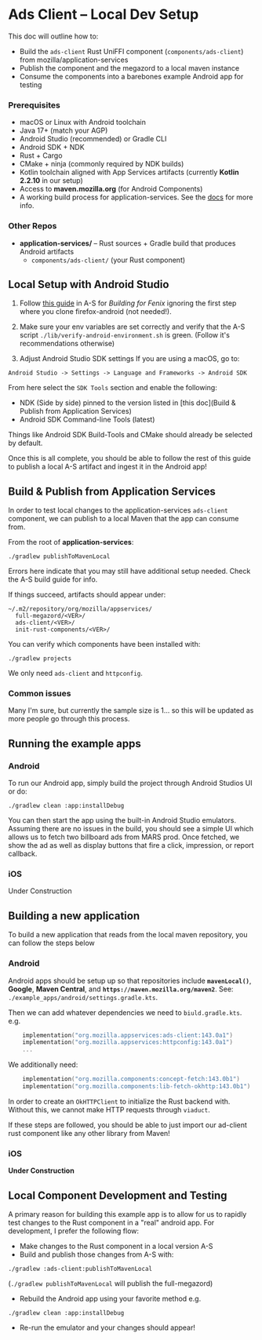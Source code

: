 # Ads Client – Local Dev Setup

This doc will outline how to:

* Build the `ads-client` Rust UniFFI component (`components/ads-client`) from mozilla/application-services
* Publish the component and the megazord to a local maven instance
* Consume the components into a barebones example Android app for testing

### Prerequisites

* macOS or Linux with Android toolchain
* Java 17+ (match your AGP)
* Android Studio (recommended) or Gradle CLI
* Android SDK + NDK
* Rust + Cargo
* CMake + ninja (commonly required by NDK builds)
* Kotlin toolchain aligned with App Services artifacts (currently **Kotlin 2.2.10** in our setup)
* Access to **maven.mozilla.org** (for Android Components)
* A working build process for application-services. See the [docs](https://github.com/mozilla/application-services/blob/main/docs/building.md) for more info.

### Other Repos

* **application-services/** – Rust sources + Gradle build that produces Android artifacts
  * `components/ads-client/` (your Rust component)



## Local Setup with Android Studio

1. Follow [this guide](https://github.com/mozilla/application-services/blob/main/docs/building.md#building-for-fenix) in A-S for *Building for Fenix* ignoring the first step where you clone firefox-android (not needed!).
2. Make sure your env variables are set correctly and verify that the A-S script `./lib/verify-android-environment.sh` is green. (Follow it's recommendations otherwise)

3. Adjust Android Studio SDK settings
If you are using a macOS, go to:

```
Android Studio -> Settings -> Language and Frameworks -> Android SDK
```

From here select the `SDK Tools` section and enable the following:

* NDK (Side by side) pinned to the version listed in [this doc](Build & Publish from Application Services)
* Android SDK Command-line Tools (latest)

Things like Android SDK Build-Tools and CMake should already be selected by default.

Once this is all complete, you should be able to follow the rest of this guide to publish a local A-S artifact and ingest it in the Android app!

## Build & Publish from Application Services

In order to test local changes to the application-services `ads-client` component, we can publish to a local Maven that the app can consume from.

From the root of **application-services**:

```shell
./gradlew publishToMavenLocal
```

Errors here indicate that you may still have additional setup needed. Check the A-S build guide for info.

If things succeed, artifacts should appear under:

```shell
~/.m2/repository/org/mozilla/appservices/
  full-megazord/<VER>/
  ads-client/<VER>/
  init-rust-components/<VER>/
```

You can verify which components have been installed with:

```shell
./gradlew projects
```

We only need `ads-client` and `httpconfig`.

### Common issues

Many I'm sure, but currently the sample size is 1... so this will be updated as more people go through this process.

## Running the example apps

### Android

To run our Android app, simply build the project through Android Studios UI or do:

```shell
./gradlew clean :app:installDebug
```

You can then start the app using the built-in Android Studio emulators. Assuming there are no issues in the build, you should see a simple UI which allows us to fetch two billboard ads from MARS prod. Once fetched, we show the ad as well as display buttons that fire a click, impression, or report callback.

### iOS 

Under Construction

## Building a new application

To build a new application that reads from the local maven repository, you can follow the steps below

### Android

Android apps should be setup up so that repositories include **`mavenLocal()`**, **Google**, **Maven Central**, and **`https://maven.mozilla.org/maven2`**. See: `./example_apps/android/settings.gradle.kts`.

Then we can add whatever dependencies we need to `biuld.gradle.kts`. e.g.

```kts
    implementation("org.mozilla.appservices:ads-client:143.0a1")
    implementation("org.mozilla.appservices:httpconfig:143.0a1")
    ...
```

We additionally need:

```kts
    implementation("org.mozilla.components:concept-fetch:143.0b1")
    implementation("org.mozilla.components:lib-fetch-okhttp:143.0b1")
```

In order to create an `OkHTTPClient` to initialize the Rust backend with. Without this, we cannot make HTTP requests through `viaduct`.

If these steps are followed, you should be able to just import our ad-client rust component like any other library from Maven!

### iOS

**Under Construction**

## Local Component Development and Testing

A primary reason for building this example app is to allow for us to rapidly test changes to the Rust component in a "real" android app. For development, I prefer the following flow:

* Make changes to the Rust component in a local version A-S
* Build and publish those changes from A-S with:
```shell
./gradlew :ads-client:publishToMavenLocal
```

(`./gradlew publishToMavenLocal` will publish the full-megazord)
* Rebuild the Android app using your favorite method e.g.

```shell
./gradlew clean :app:installDebug
```

* Re-run the emulator and your changes should appear!
